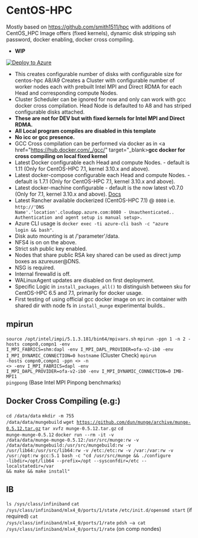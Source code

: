 # CentOS-HPC
Mostly based on https://github.com/smith1511/hpc with additions of CentOS_HPC Image offers (fixed kernels), dynamic disk stripping ssh password, docker enabling, docker cross compiling.
- __WIP__

<a href="https://portal.azure.com/#create/Microsoft.Template/uri/https%3A%2F%2Fraw.githubusercontent.com%2FAzure%2Fazure-bigcompute-hpcscripts%2Fmaster%2Fazuredeploy.json" target="_blank">
   <img alt="Deploy to Azure" src="http://azuredeploy.net/deploybutton.png"/>
</a>

* This creates configurable number of disks with configurable size for centos-hpc A8/A9 
Creates a Cluster with configurable number of worker nodes each with prebuilt Intel MPI and Direct RDMA for each Head and corresponding compute Nodes.
* Cluster Scheduler can be ignored for now and only can work with gcc docker cross compilation. 
Head Node is defaulted to A8 and has striped configurable disks attached.
* __These are not for DEV but with fixed kernels for Intel MPI and Direct RDMA.__
* __All Local program compiles are disabled in this template__
* __No icc or gcc presence.__
* GCC Cross compilation can be performed via docker as in <a href="https://hub.docker.com/_/gcc/" target="_blank>__gcc docker for cross compiling on local fixed kernel__</a>
* Latest Docker configurable each Head and compute Nodes. - default is 1.11 (Only for CentOS-HPC 7.1, kernel 3.10.x and above).
* Latest docker-compose configurable each Head and compute Nodes. - default is 1.7.1 (Only for CentOS-HPC 7.1, kernel 3.10.x and above).
* Latest docker-machine configurable  - default is the now latest v0.7.0 (Only for 7.1, kernel 3.10.x and above). [Docs](https://docs.docker.com/machine/drivers/azure/)
* Latest Rancher available dockerized (CentOS-HPC 7.1) @ <code>8080</code> i.e. <code>http://'DNS Name'.'location'.cloudapp.azure.com:8080 - Unauthenticated.. Authentication and agent setup is manual setup>.</code>
* Azure CLI usage is <code>docker exec -ti azure-cli bash -c "azure login && bash"</code>.
* Disk auto mounting is at /'parameter'/data.
* NFS4 is on on the above.
* Strict ssh public key enabled.
* Nodes that share public RSA key shared can be used as direct jump boxes as azureuser@DNS.
* NSG is required.
* Internal firewalld is off.
* WALinuxAgent updates are disabled on first deployment.
* Specific Logic in <code>install_packages_all()</code> to distinguish between sku for CentOS-HPC 6.5 and 7.1, primarily for docker usage.
* First testing of using official gcc docker image on src in container with shared dir with node fs in <code>install_munge</code> experimental builds.. 

## mpirun

<code>source /opt/intel/impi/5.1.3.181/bin64/mpivars.sh</code>
<code>mpirun -ppn 1 -n 2 -hosts compn0,compn1 -env I_MPI_FABRICS=shm:dapl -env I_MPI_DAPL_PROVIDER=ofa-v2-ib0 -env I_MPI_DYNAMIC_CONNECTION=0 hostname</code>  (Cluster Check)
<code>mpirun -hosts compn0,compn1 -ppn <<processes per node in number>> -n <<number of consequtive processes>> -env I_MPI_FABRICS=dapl -env I_MPI_DAPL_PROVIDER=ofa-v2-ib0 -env I_MPI_DYNAMIC_CONNECTION=0 IMB-MPI1 pingpong</code> (Base Intel MPI Pinpong benchmarks)

## Docker Cross Compiling (e.g:)

<code>cd /data/data</code>
<code>mkdir -m 755 /data/data/mungebuild</code>
<code>wget https://github.com/dun/munge/archive/munge-0.5.12.tar.gz</code>
<code>tar xvfz munge-0.5.12.tar.gz</code>
<code>cd munge-munge-0.5.12</code>
<code>docker run --rm -it -v /data/data/munge-munge-0.5.12:/usr/src/munge:rw -v /data/data/mungebuild:/usr/src/mungebuild:rw -v /usr/lib64:/usr/src/lib64:rw  -v /etc:/etc:rw -v /var:/var:rw -v /usr:/opt:rw  gcc:5.1 bash -c "cd /usr/src/munge && ./configure -libdir=/opt/lib64 --prefix=/opt --sysconfdir=/etc --localstatedir=/var && make && make install"</code>

## IB

<code>ls /sys/class/infiniband</code>
<code>cat /sys/class/infiniband/mlx4_0/ports/1/state</code>
<code>/etc/init.d/opensmd start</code> (if required)
<code>cat /sys/class/infiniband/mlx4_0/ports/1/rate</code>
<code>pdsh –a cat /sys/class/infiniband/mlx4_0/ports/1/rate</code> (on comp nondes)
